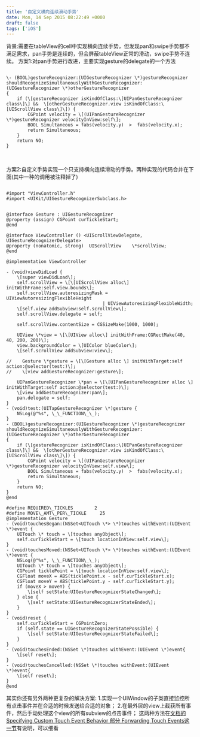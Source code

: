 ```yaml
---
title: '自定义横向连续滑动手势'
date: Mon, 14 Sep 2015 08:22:49 +0000
draft: false
tags: ['iOS']
---
```


背景:需要在tableView的cell中实现横向连续手势，但发现pan和swipe手势都不满足需求，pan手势是连续的，但会屏蔽tableView正常的滑动，swipe手势不连续。 方案1:对pan手势进行改进，主要实现gesture的delegate的一个方法


```

\- (BOOL)gestureRecognizer:(UIGestureRecognizer \*)gestureRecognizer shouldRecognizeSimultaneouslyWithGestureRecognizer:(UIGestureRecognizer \*)otherGestureRecognizer
{
    if (\[gestureRecognizer isKindOfClass:\[UIPanGestureRecognizer class\]\] &&  \[otherGestureRecognizer.view isKindOfClass:\[UIScrollView class\]\]) {
        CGPoint velocity = \[(UIPanGestureRecognizer \*)gestureRecognizer velocityInView:self\];
        BOOL Simultaneous = fabs(velocity.y)  >  fabs(velocity.x);
        return Simultaneous;
    }
    return NO;
}

```
  

方案2:自定义手势实现一个只支持横向连续滑动的手势。两种实现的代码合并在下面(其中一种的调用被注释掉了)


```

#import "ViewController.h"
#import <UIKit/UIGestureRecognizerSubclass.h>


@interface Gesture : UIGestureRecognizer
@property (assign) CGPoint curTickleStart;
@end

@interface ViewController () <UIScrollViewDelegate, UIGestureRecognizerDelegate>
@property (nonatomic, strong)  UIScrollView    \*scrollView;
@end

@implementation ViewController

- (void)viewDidLoad {
    \[super viewDidLoad\];
    self.scrollView = \[\[UIScrollView alloc\] initWithFrame:self.view.bounds\];
    self.scrollView.autoresizingMask = UIViewAutoresizingFlexibleHeight
                                    | UIViewAutoresizingFlexibleWidth;
    \[self.view addSubview:self.scrollView\];
    self.scrollView.delegate = self;
    
    self.scrollView.contentSize = CGSizeMake(1000, 1000);
    
    UIView \*view = \[\[UIView alloc\] initWithFrame:CGRectMake(40, 40, 200, 200)\];
    view.backgroundColor = \[UIColor blueColor\];
    \[self.scrollView addSubview:view\];

//    Gesture \*gesture = \[\[Gesture alloc \] initWithTarget:self action:@selector(test:)\];
//    \[view addGestureRecognizer:gesture\];
    
    UIPanGestureRecognizer \*pan = \[\[UIPanGestureRecognizer alloc \] initWithTarget:self action:@selector(test:)\];
    \[view addGestureRecognizer:pan\];
    pan.delegate = self;
}
- (void)test:(UITapGestureRecognizer \*)gesture {
    NSLog(@"%s", \_\_FUNCTION\_\_);
}
- (BOOL)gestureRecognizer:(UIGestureRecognizer \*)gestureRecognizer shouldRecognizeSimultaneouslyWithGestureRecognizer:(UIGestureRecognizer \*)otherGestureRecognizer
{
    if (\[gestureRecognizer isKindOfClass:\[UIPanGestureRecognizer class\]\] &&  \[otherGestureRecognizer.view isKindOfClass:\[UIScrollView class\]\]) {
        CGPoint velocity = \[(UIPanGestureRecognizer \*)gestureRecognizer velocityInView:self.view\];
        BOOL Simultaneous = fabs(velocity.y)  >  fabs(velocity.x);
        return Simultaneous;
    }
    return NO;
}
@end

#define REQUIRED\_TICKLES        2 
#define MOVE\_AMT\_PER\_TICKLE     25
@implementation Gesture
- (void)touchesBegan:(NSSet<UITouch \*> \*)touches withEvent:(UIEvent \*)event {
    UITouch \* touch = \[touches anyObject\];
    self.curTickleStart = \[touch locationInView:self.view\];
}
- (void)touchesMoved:(NSSet<UITouch \*> \*)touches withEvent:(UIEvent \*)event {
    NSLog(@"%s", \_\_FUNCTION\_\_);
    UITouch \* touch = \[touches anyObject\];
    CGPoint ticklePoint = \[touch locationInView:self.view\];
    CGFloat moveX = ABS(ticklePoint.x - self.curTickleStart.x);
    CGFloat moveY = ABS(ticklePoint.y - self.curTickleStart.y);
    if (moveX > moveY) {
        \[self setState:UIGestureRecognizerStateChanged\];
    } else {
        \[self setState:UIGestureRecognizerStateEnded\];
    }
}
- (void)reset {
    self.curTickleStart = CGPointZero;
    if (self.state == UIGestureRecognizerStatePossible) {
        \[self setState:UIGestureRecognizerStateFailed\];
    }
}
- (void)touchesEnded:(NSSet \*)touches withEvent:(UIEvent \*)event{
    \[self reset\];
}
- (void)touchesCancelled:(NSSet \*)touches withEvent:(UIEvent \*)event{
    \[self reset\];
}
@end

```


其实你还有另外两种更复杂的解决方案: 1.实现一个UIWindow的子类直接监控所有点击事件并在合适的时候发送给合适的对象； 2.在最外层的view上截获所有事件，然后手动处理这个view的所有subview的点击事件； 这两种方法在[文档的Specifying Custom Touch Event Behavior 部分 Forwarding Touch Events这一节](https://developer.apple.com/library/ios/documentation/EventHandling/Conceptual/EventHandlingiPhoneOS/multitouch_background/multitouch_background.html#//apple_ref/doc/uid/TP40009541-CH5-SW7 "文档的Specifying Custom Touch Event Behavior 部分 Forwarding Touch Events这一节")有说明，可以细看
